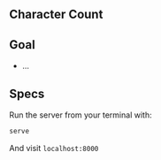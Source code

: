 ## Character Count


## Goal

- ...


## Specs

Run the server from your terminal with:

```bash
serve
```

And visit `localhost:8000`
